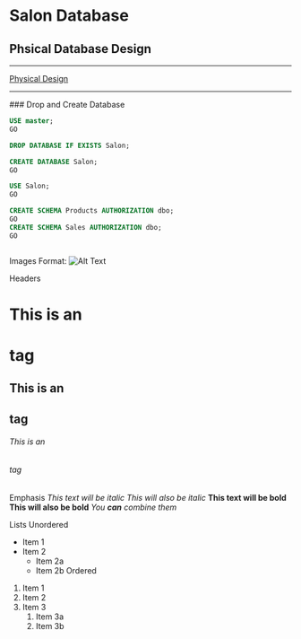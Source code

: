 # Salon Database

## Phsical Database Design
<hr>

[Physical Design](PhysicalDatabase.md)

<hr>
### Drop and Create Database

```sql
USE master;
GO

DROP DATABASE IF EXISTS Salon;

CREATE DATABASE Salon;
GO

USE Salon;
GO

CREATE SCHEMA Products AUTHORIZATION dbo;
GO
CREATE SCHEMA Sales AUTHORIZATION dbo;
GO

```
```

```

Images
Format: ![Alt Text](url)

Headers
# This is an <h1> tag
## This is an <h2> tag
###### This is an <h6> tag
  
Emphasis
*This text will be italic*
_This will also be italic_
**This text will be bold**
__This will also be bold__
_You **can** combine them_

Lists
Unordered
* Item 1
* Item 2
  * Item 2a
  * Item 2b
Ordered
1. Item 1
1. Item 2
1. Item 3
   1. Item 3a
   1. Item 3b
